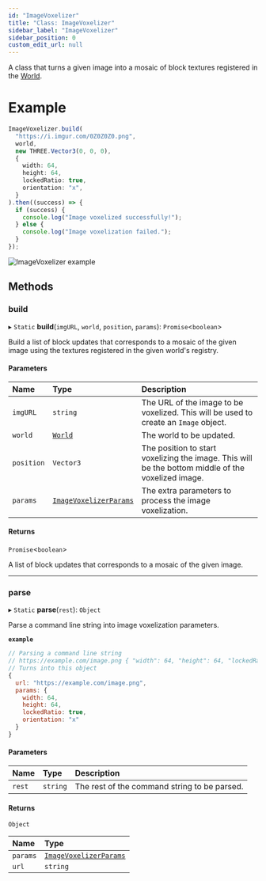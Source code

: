```yaml
---
id: "ImageVoxelizer"
title: "Class: ImageVoxelizer"
sidebar_label: "ImageVoxelizer"
sidebar_position: 0
custom_edit_url: null
---
```


A class that turns a given image into a mosaic of block textures registered in the [World](World.md).

# Example
```ts
ImageVoxelizer.build(
  "https://i.imgur.com/0Z0Z0Z0.png",
  world,
  new THREE.Vector3(0, 0, 0),
  {
    width: 64,
    height: 64,
    lockedRatio: true,
    orientation: "x",
  }
).then((success) => {
  if (success) {
    console.log("Image voxelized successfully!");
  } else {
    console.log("Image voxelization failed.");
  }
});
```

![ImageVoxelizer example](/img/image-voxelizer.png)

## Methods

### build

▸ `Static` **build**(`imgURL`, `world`, `position`, `params`): `Promise`<`boolean`\>

Build a list of block updates that corresponds to a mosaic of the given image using the textures registered in the given world's registry.

#### Parameters

| Name | Type | Description |
| :------ | :------ | :------ |
| `imgURL` | `string` | The URL of the image to be voxelized. This will be used to create an `Image` object. |
| `world` | [`World`](World.md) | The world to be updated. |
| `position` | `Vector3` | The position to start voxelizing the image. This will be the bottom middle of the voxelized image. |
| `params` | [`ImageVoxelizerParams`](../modules.md#imagevoxelizerparams-480) | The extra parameters to process the image voxelization. |

#### Returns

`Promise`<`boolean`\>

A list of block updates that corresponds to a mosaic of the given image.

___

### parse

▸ `Static` **parse**(`rest`): `Object`

Parse a command line string into image voxelization parameters.

**`example`**
```js
// Parsing a command line string
// https://example.com/image.png { "width": 64, "height": 64, "lockedRatio": true, "orientation": "x" }
// Turns into this object
{
  url: "https://example.com/image.png",
  params: {
    width: 64,
    height: 64,
    lockedRatio: true,
    orientation: "x"
  }
}
```

#### Parameters

| Name | Type | Description |
| :------ | :------ | :------ |
| `rest` | `string` | The rest of the command string to be parsed. |

#### Returns

`Object`

| Name | Type |
| :------ | :------ |
| `params` | [`ImageVoxelizerParams`](../modules.md#imagevoxelizerparams-480) |
| `url` | `string` |
